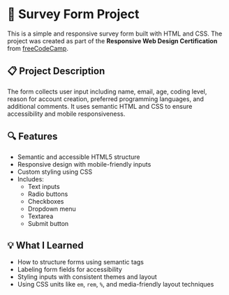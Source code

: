 # 📝 Survey Form Project

This is a simple and responsive survey form built with HTML and CSS. The project was created as part of the **Responsive Web Design Certification** from [freeCodeCamp](https://www.freecodecamp.org/).

## 📋 Project Description

The form collects user input including name, email, age, coding level, reason for account creation, preferred programming languages, and additional comments. It uses semantic HTML and CSS to ensure accessibility and mobile responsiveness.

## 🔍 Features

- Semantic and accessible HTML5 structure
- Responsive design with mobile-friendly inputs
- Custom styling using CSS
- Includes:
  - Text inputs
  - Radio buttons
  - Checkboxes
  - Dropdown menu
  - Textarea
  - Submit button

## 💡 What I Learned

- How to structure forms using semantic tags
- Labeling form fields for accessibility
- Styling inputs with consistent themes and layout
- Using CSS units like `em`, `rem`, `%`, and media-friendly layout techniques
